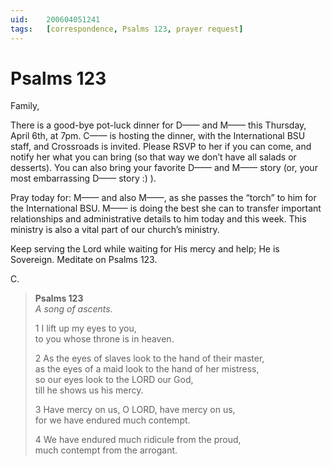 ```yaml
---
uid:	200604051241
tags:	[correspondence, Psalms 123, prayer request]
---
```

  
# Psalms 123

Family,

There is a good-bye pot-luck dinner for D—— and M—— this Thursday, April 6th, at 7pm. C—— is hosting the dinner, with the International BSU staff, and Crossroads is invited. Please RSVP to her if you can come, and notify her what you can bring (so that way we don’t have all salads or desserts). You can also bring your favorite D—— and M—— story (or, your most embarrassing D—— story :) ).

Pray today for: M—— and also M——, as she passes the “torch” to him for the International BSU. M—— is doing the best she can to transfer important relationships and administrative details to him today and this week. This ministry is also a vital part of our church’s ministry.

Keep serving the Lord while waiting for His mercy and help; He is Sovereign. Meditate on Psalms 123.

C.

> **Psalms 123**  
> *A song of ascents.*
> 
> 1 I lift up my eyes to you,  
> to you whose throne is in heaven.
> 
> 2 As the eyes of slaves look to the hand of their master,  
> as the eyes of a maid look to the hand of her mistress,  
> so our eyes look to the LORD our God,  
> till he shows us his mercy.
> 
> 3 Have mercy on us, O LORD, have mercy on us,  
> for we have endured much contempt.
> 
> 4 We have endured much ridicule from the proud,  
> much contempt from the arrogant.
